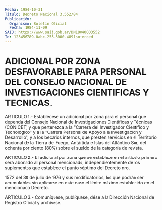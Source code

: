 ```yaml
---
Fecha: 1984-10-31
Título: Decreto Nacional 3.552/84
Publicación:
  Organismo: Boletín Oficial
  Fecha: 1984-11-09
SAIJ: https://www.saij.gob.ar/DN19840003552
Id: 123456789-0abc-255-3000-4891soterced
---
```

# ADICIONAL POR ZONA DESFAVORABLE PARA PERSONAL DEL CONSEJO NACIONAL DE INVESTIGACIONES CIENTIFICAS Y TECNICAS.

<a id="1"></a>
ARTICULO  1.-  Establécese  un  adicional por zona para el personal que dependa del Consejo Nacional  de  Investigaciones Científicas y Técnicas (CONICET) y que pertenezca a la  "Carrera del Investigador Científico y Tecnológico" y a la "Carrera Personal  de  Apoyo  a la Investigación  y  Desarrollo",  y  a  los  becarios  internos,  que presten  servicios  en  el  Territorio  Nacional  de  la Tierra del Fuego, Antártida e Islas del Atlántico Sur, del ochenta  por ciento (80%) sobre el sueldo de la categoría de revista.

<a id="2"></a>
ARTICULO  2.- El adicional por zona que se establece en el artículo primero será  abonado al personal mencionado, independientemente de los suplementos  que  establece  el  punto séptimo del Decreto nro.

1572 del 30 de julio de 1976 y sus modificatorios,  los  que podrán ser  acumulables  sin  aplicarse  en  este  caso  el  límite máximo establecido en el mencionado Decreto.

<a id="3"></a>
ARTICULO  3.- Comuníquese, publíquese, dése a la Dirección Nacional de Registro Oficial y archívese.
